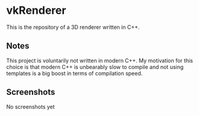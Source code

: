 # vkRenderer

This is the repository of a 3D renderer written in C++.

## Notes

This project is voluntarily not written in modern C++. My motivation for this choice is that modern C++ is unbearably slow to compile and not using templates is a big boost in terms of compilation speed.

## Screenshots
No screenshots yet
